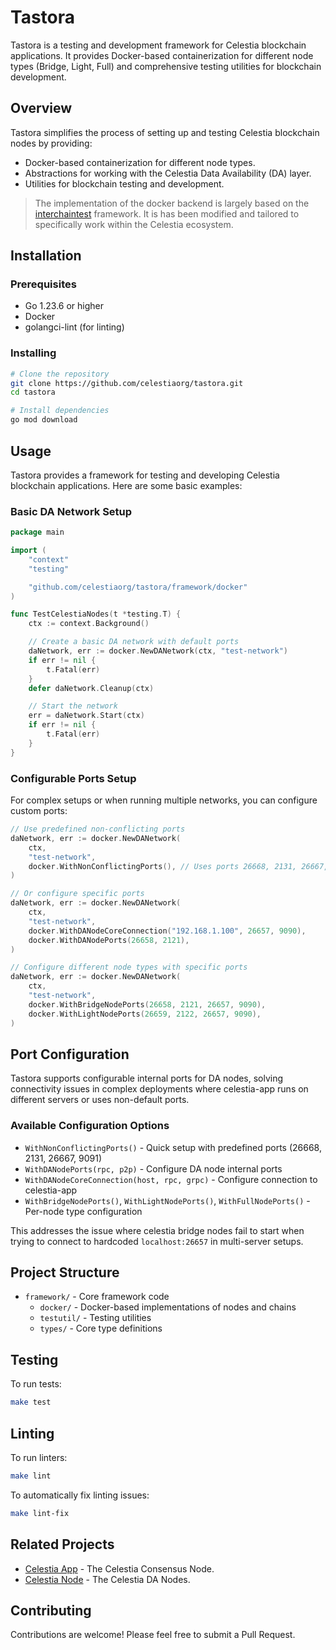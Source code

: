 # Tastora

Tastora is a testing and development framework for Celestia blockchain applications. It provides Docker-based containerization for different node types (Bridge, Light, Full) and comprehensive testing utilities for blockchain development.

## Overview

Tastora simplifies the process of setting up and testing Celestia blockchain nodes by providing:

- Docker-based containerization for different node types.
- Abstractions for working with the Celestia Data Availability (DA) layer.
- Utilities for blockchain testing and development.

> The implementation of the docker backend is largely based on the [interchaintest](https://github.com/strangelove-ventures/interchaintest) framework. It is has been modified and tailored to specifically work within the Celestia ecosystem.

## Installation

### Prerequisites

- Go 1.23.6 or higher
- Docker
- golangci-lint (for linting)

### Installing

```bash
# Clone the repository
git clone https://github.com/celestiaorg/tastora.git
cd tastora

# Install dependencies
go mod download
```

## Usage

Tastora provides a framework for testing and developing Celestia blockchain applications. Here are some basic examples:

### Basic DA Network Setup

```go
package main

import (
    "context"
    "testing"

    "github.com/celestiaorg/tastora/framework/docker"
)

func TestCelestiaNodes(t *testing.T) {
    ctx := context.Background()

    // Create a basic DA network with default ports
    daNetwork, err := docker.NewDANetwork(ctx, "test-network")
    if err != nil {
        t.Fatal(err)
    }
    defer daNetwork.Cleanup(ctx)

    // Start the network
    err = daNetwork.Start(ctx)
    if err != nil {
        t.Fatal(err)
    }
}
```

### Configurable Ports Setup

For complex setups or when running multiple networks, you can configure custom ports:

```go
// Use predefined non-conflicting ports
daNetwork, err := docker.NewDANetwork(
    ctx,
    "test-network",
    docker.WithNonConflictingPorts(), // Uses ports 26668, 2131, 26667, 9091
)

// Or configure specific ports
daNetwork, err := docker.NewDANetwork(
    ctx,
    "test-network",
    docker.WithDANodeCoreConnection("192.168.1.100", 26657, 9090),
    docker.WithDANodePorts(26658, 2121),
)

// Configure different node types with specific ports
daNetwork, err := docker.NewDANetwork(
    ctx,
    "test-network",
    docker.WithBridgeNodePorts(26658, 2121, 26657, 9090),
    docker.WithLightNodePorts(26659, 2122, 26657, 9090),
)
```

## Port Configuration

Tastora supports configurable internal ports for DA nodes, solving connectivity issues in complex deployments where celestia-app runs on different servers or uses non-default ports.

### Available Configuration Options

- `WithNonConflictingPorts()` - Quick setup with predefined ports (26668, 2131, 26667, 9091)
- `WithDANodePorts(rpc, p2p)` - Configure DA node internal ports
- `WithDANodeCoreConnection(host, rpc, grpc)` - Configure connection to celestia-app
- `WithBridgeNodePorts()`, `WithLightNodePorts()`, `WithFullNodePorts()` - Per-node type configuration

This addresses the issue where celestia bridge nodes fail to start when trying to connect to hardcoded `localhost:26657` in multi-server setups.

## Project Structure

- `framework/` - Core framework code
  - `docker/` - Docker-based implementations of nodes and chains
  - `testutil/` - Testing utilities
  - `types/` - Core type definitions

## Testing

To run tests:

```bash
make test
```

## Linting

To run linters:

```bash
make lint
```

To automatically fix linting issues:

```bash
make lint-fix
```

## Related Projects

- [Celestia App](https://github.com/celestiaorg/celestia-app) - The Celestia Consensus Node.
- [Celestia Node](https://github.com/celestiaorg/celestia-node) - The Celestia DA Nodes.

## Contributing

Contributions are welcome! Please feel free to submit a Pull Request.
